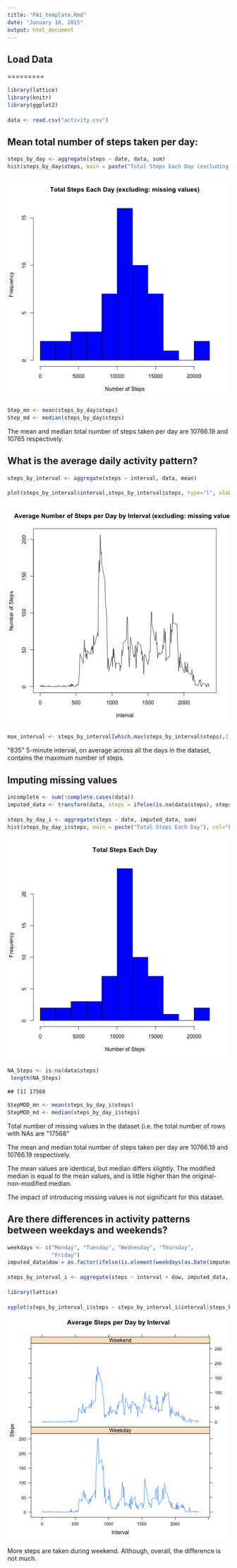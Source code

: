 ```yaml
---
title: "PA1_template.Rmd"
date: "January 18, 2015"
output: html_document
---
```


## Load Data
=========


```r
library(lattice)
library(knitr)
library(ggplot2)

data <- read.csv("activity.csv")
```

## Mean total number of steps taken per day:


```r
steps_by_day <- aggregate(steps ~ date, data, sum)
hist(steps_by_day$steps, main = paste("Total Steps Each Day (excluding: missing values)"), col="blue",breaks = 10, xlab="Number of Steps")
```

![plot of chunk unnamed-chunk-2](figure/unnamed-chunk-2-1.png) 

```r
Step_mn <- mean(steps_by_day$steps)
Step_md <- median(steps_by_day$steps)
```

The mean and median total number of steps taken per day are 10766.19 and 10765 respectively. 


## What is the average daily activity pattern?


```r
steps_by_interval <- aggregate(steps ~ interval, data, mean)

plot(steps_by_interval$interval,steps_by_interval$steps, type="l", xlab="Interval", ylab="Number of Steps",main="Average Number of Steps per Day by Interval (excluding: missing values)")
```

![plot of chunk unnamed-chunk-3](figure/unnamed-chunk-3-1.png) 

```r
max_interval <- steps_by_interval[which.max(steps_by_interval$steps),1]
```

"835"  5-minute interval, on average across all the days in the dataset, contains the maximum number of steps.



## Imputing missing values


```r
incomplete <- sum(!complete.cases(data))
imputed_data <- transform(data, steps = ifelse(is.na(data$steps), steps_by_interval$steps[match(data$interval, steps_by_interval$interval)], data$steps))

steps_by_day_i <- aggregate(steps ~ date, imputed_data, sum)
hist(steps_by_day_i$steps, main = paste("Total Steps Each Day"), col="blue",breaks = 10, xlab="Number of Steps")
```

![plot of chunk unnamed-chunk-4](figure/unnamed-chunk-4-1.png) 

```r
NA_Steps <- is.na(data$steps)
 length(NA_Steps)
```

```
## [1] 17568
```

```r
StepMOD_mn <- mean(steps_by_day_i$steps)
StepMOD_md <- median(steps_by_day_i$steps)
```

Total number of missing values in the dataset (i.e. the total number of rows with NAs are "17568"

The mean and median total number of steps taken per day are 10766.19 and 10766.19 respectively.

The mean values are identical, but median differs slightly. The modified median is equal to the mean values, and is little higher than the original-non-modified median.

The impact of introducing missing values is not significant for this dataset.



## Are there differences in activity patterns between weekdays and weekends?


```r
weekdays <- c("Monday", "Tuesday", "Wednesday", "Thursday", 
              "Friday")
imputed_data$dow = as.factor(ifelse(is.element(weekdays(as.Date(imputed_data$date)),weekdays), "Weekday", "Weekend"))

steps_by_interval_i <- aggregate(steps ~ interval + dow, imputed_data, mean)

library(lattice)

xyplot(steps_by_interval_i$steps ~ steps_by_interval_i$interval|steps_by_interval_i$dow, main="Average Steps per Day by Interval",xlab="Interval", ylab="Steps",layout=c(1,2), type="l")
```

![plot of chunk unnamed-chunk-5](figure/unnamed-chunk-5-1.png) 

More steps are taken during weekend. Although, overall, the difference is not much.



